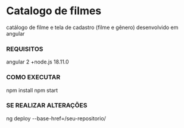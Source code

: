 # Catalogo de filmes 
  catálogo de filme e tela de cadastro (filme e gênero) desenvolvido em angular

### REQUISITOS
  angular 2 
  +node.js 18.11.0 
  

### COMO EXECUTAR
  npm install
  npm start
  
### SE REALIZAR ALTERAÇÕES 
  ng deploy --base-href=/seu-repositorio/     
  

